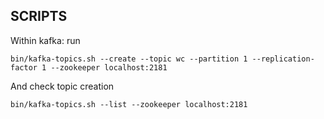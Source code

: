 SCRIPTS
-------------------
Within kafka: run

    bin/kafka-topics.sh --create --topic wc --partition 1 --replication-factor 1 --zookeeper localhost:2181

And check topic creation

    bin/kafka-topics.sh --list --zookeeper localhost:2181
